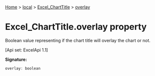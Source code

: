 [Home](./index) &gt; [local](local.md) &gt; [Excel\_ChartTitle](local.excel_charttitle.md) &gt; [overlay](local.excel_charttitle.overlay.md)

# Excel\_ChartTitle.overlay property

Boolean value representing if the chart title will overlay the chart or not. 

 \[Api set: ExcelApi 1.1\]

**Signature:**
```javascript
overlay: boolean
```
